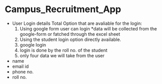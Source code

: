 # Campus_Recruitment_App
* User Login details
    Total Option that are avaliable for the login:
     1. Using google form user can login
            *data will be collected from the google-form or fatched through the excel sheet
     2. Using the student login option directly available.
     3. google login
     4. login is done by the roll no. of the student
     5. only four data we will take from the user
* name
* email id
* phone no.
* roll no.
    
      

